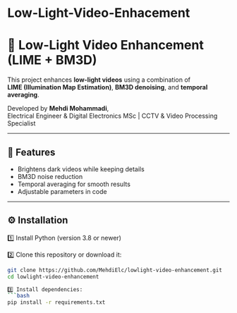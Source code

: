 # Low-Light-Video-Enhacement
# 🎥 Low-Light Video Enhancement (LIME + BM3D)

This project enhances **low-light videos** using a combination of  
**LIME (Illumination Map Estimation)**, **BM3D denoising**, and **temporal averaging**.

Developed by **Mehdi Mohammadi**,  
Electrical Engineer & Digital Electronics MSc | CCTV & Video Processing Specialist

---

## 🌟 Features
- Brightens dark videos while keeping details
- BM3D noise reduction
- Temporal averaging for smooth results
- Adjustable parameters in code

---

## ⚙️ Installation

1️⃣ Install Python (version 3.8 or newer)

2️⃣ Clone this repository or download it:
```bash
git clone https://github.com/MehdiElc/lowlight-video-enhancement.git
cd lowlight-video-enhancement

3️⃣ Install dependencies:
```bash
pip install -r requirements.txt





